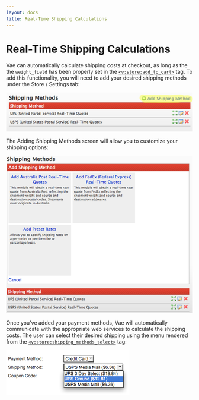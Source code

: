```yaml
---
layout: docs
title: Real-Time Shipping Calculations
---
```


# Real-Time Shipping Calculations

Vae can automatically calculate shipping costs at checkout, as long as
the the `weight_field` has been properly set in the
[`<v:store:add_to_cart>`](#v_store_add_to_cart) tag. To add this
functionality, you will need to add your desired shipping methods under
the Store / Settings tab:

![](/images/screenshots/ecommerce/add_shipping_method.png)

The Adding Shipping Methods screen will allow you to customize your
shipping options:

![](/images/screenshots/ecommerce/add_shipping_screen.png)

Once you've added your payment methods, Vae will automatically
communicate with the appropriate web services to calculate the shipping
costs. The user can select their desired shipping using the menu
rendered from the
[`<v:store:shipping_methods_select>`](#v_store_shipping_methods_select)
tag:

![](/images/screenshots/ecommerce/shipping_method_select.png)

